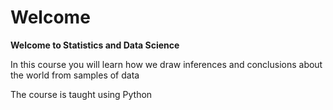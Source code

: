 # Welcome 

<b> Welcome to Statistics and Data Science </b>

In this course you will learn how we draw inferences and conclusions
about the world from samples of data

The course is taught using Python

